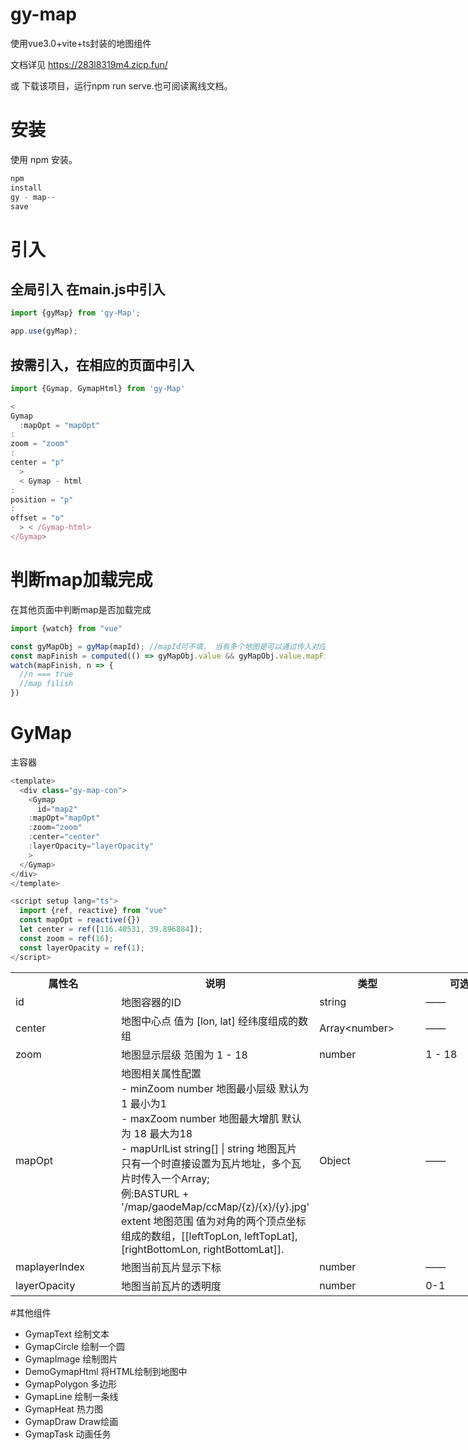 # gy-map

使用vue3.0+vite+ts封装的地图组件

文档详见 https://283l8319m4.zicp.fun/

或 下载该项目，运行npm run serve.也可阅读离线文档。

# 安装

使用 npm 安装。

```javascript
npm
install
gy - map--
save
```

# 引入

## 全局引入 在main.js中引入

```javascript
import {gyMap} from 'gy-Map';

app.use(gyMap);
```

## 按需引入，在相应的页面中引入

```javascript
import {Gymap, GymapHtml} from 'gy-Map'

<
Gymap
  :mapOpt = "mapOpt"
:
zoom = "zoom"
:
center = "p"
  >
  < Gymap - html
:
position = "p"
:
offset = "o"
  > < /Gymap-html>
</Gymap>
```

# 判断map加载完成

在其他页面中判断map是否加载完成

```javascript
import {watch} from "vue"

const gyMapObj = gyMap(mapId); //mapId可不填， 当有多个地图是可以通过传入对应的ID，获取对应地图的实例。
const mapFinish = computed(() => gyMapObj.value && gyMapObj.value.mapFinish);
watch(mapFinish, n => {
  //n === true
  //map filish
})
```
# GyMap

主容器

```javascript
<template>
  <div class="gy-map-con">
    <Gymap
      id="map2"
    :mapOpt="mapOpt"
    :zoom="zoom"
    :center="center"
    :layerOpacity="layerOpacity"
    >
  </Gymap>
</div>
</template>

<script setup lang="ts">
  import {ref, reactive} from "vue"
  const mapOpt = reactive({})
  let center = ref([116.40531, 39.896884]);
  const zoom = ref(16);
  const layerOpacity = ref(1);
</script>
```
<table class="el-table__body" style="table-layout: fixed; width: 938px;">
    <colgroup>
        <col name="el-table_1_column_1" width="190">
        <col name="el-table_1_column_2" width="187">
        <col name="el-table_1_column_3" width="187">
        <col name="el-table_1_column_4" width="187">
        <col name="el-table_1_column_5" width="187">
    </colgroup>
    <tbody>
        <tr>
            <th>属性名</th>
            <th>说明</th>
            <th>类型</th>
            <th>可选值</th>
            <th>默认值</th>
        </tr>
        <tr>
            <td><div class="cell"><span data-v-ac79ea56="">id</span></div></td>
            <td class="el-table_1_column_2 el-table__cell" rowspan="1" colspan="1"><div class="cell"><!----><span data-v-ac79ea56="">地图容器的ID</span></div></td>
            <td class="el-table_1_column_3 el-table__cell" rowspan="1" colspan="1"><div class="cell"><!----><span data-v-ac79ea56="">string</span></div></td>
            <td class="el-table_1_column_4 el-table__cell" rowspan="1" colspan="1"><div class="cell"><!----><span data-v-ac79ea56="">——</span></div></td>
            <td class="el-table_1_column_5 el-table__cell" rowspan="1" colspan="1"><div class="cell"><!----><span data-v-ac79ea56="">——</span></div></td></tr><tr class="el-table__row">
            <td class="el-table_1_column_1 el-table__cell" rowspan="1" colspan="1"><div class="cell"><!----><span data-v-ac79ea56="">center</span></div></td>
            <td class="el-table_1_column_2 el-table__cell" rowspan="1" colspan="1"><div class="cell"><!----><span data-v-ac79ea56="">地图中心点 值为 [lon, lat] 经纬度组成的数组</span></div></td>
            <td class="el-table_1_column_3 el-table__cell" rowspan="1" colspan="1"><div class="cell"><!----><span data-v-ac79ea56="">Array&lt;number&gt;</span></div></td>
            <td class="el-table_1_column_4 el-table__cell" rowspan="1" colspan="1"><div class="cell"><!----><span data-v-ac79ea56="">——</span></div></td>
            <td class="el-table_1_column_5 el-table__cell" rowspan="1" colspan="1"><div class="cell"><!----><span data-v-ac79ea56="">——</span></div></td></tr><tr class="el-table__row">
            <td class="el-table_1_column_1 el-table__cell" rowspan="1" colspan="1"><div class="cell"><!----><span data-v-ac79ea56="">zoom</span></div></td>
            <td class="el-table_1_column_2 el-table__cell" rowspan="1" colspan="1"><div class="cell"><!----><span data-v-ac79ea56="">地图显示层级 范围为 1 - 18</span></div></td>
            <td class="el-table_1_column_3 el-table__cell" rowspan="1" colspan="1"><div class="cell"><!----><span data-v-ac79ea56="">number</span></div></td>
            <td class="el-table_1_column_4 el-table__cell" rowspan="1" colspan="1"><div class="cell"><!----><span data-v-ac79ea56="">1 - 18</span></div></td>
            <td class="el-table_1_column_5 el-table__cell" rowspan="1" colspan="1"><div class="cell"><!----><span data-v-ac79ea56="">——</span></div></td></tr><tr class="el-table__row">
            <td class="el-table_1_column_1 el-table__cell" rowspan="1" colspan="1"><div class="cell"><!----><span data-v-ac79ea56="">mapOpt</span></div></td>
            <td class="el-table_1_column_2 el-table__cell" rowspan="1" colspan="1"><div class="cell"><!----><span data-v-ac79ea56="">地图相关属性配置
                <br>
                - minZoom number 地图最小层级  默认为 1 最小为1
                <br>
                - maxZoom number 地图最大增肌  默认为 18 最大为18
                <br>
                - mapUrlList string[] | string 地图瓦片 只有一个时直接设置为瓦片地址，多个瓦片时传入一个Array;
                <br>例:BASTURL + '/map/gaodeMap/ccMap/{z}/{x}/{y}.jpg'
                <br>extent 地图范围  值为对角的两个顶点坐标组成的数组，[[leftTopLon, leftTopLat], [rightBottomLon, rightBottomLat]].
                </span></div></td>
            <td class="el-table_1_column_3 el-table__cell" rowspan="1" colspan="1"><div class="cell"><!----><span data-v-ac79ea56="">Object</span></div></td>
            <td class="el-table_1_column_4 el-table__cell" rowspan="1" colspan="1"><div class="cell"><!----><span data-v-ac79ea56="">——</span></div></td>
            <td class="el-table_1_column_5 el-table__cell" rowspan="1" colspan="1"><div class="cell"><!----><span data-v-ac79ea56="">——</span></div></td></tr><tr class="el-table__row">
            <td class="el-table_1_column_1 el-table__cell" rowspan="1" colspan="1"><div class="cell"><!----><span data-v-ac79ea56="">maplayerIndex</span></div></td>
            <td class="el-table_1_column_2 el-table__cell" rowspan="1" colspan="1"><div class="cell"><!----><span data-v-ac79ea56="">地图当前瓦片显示下标</span></div></td>
            <td class="el-table_1_column_3 el-table__cell" rowspan="1" colspan="1"><div class="cell"><!----><span data-v-ac79ea56="">number</span></div></td>
            <td class="el-table_1_column_4 el-table__cell" rowspan="1" colspan="1"><div class="cell"><!----><span data-v-ac79ea56="">——</span></div></td>
            <td class="el-table_1_column_5 el-table__cell" rowspan="1" colspan="1"><div class="cell"><!----><span data-v-ac79ea56="">0</span></div></td></tr><tr class="el-table__row">
            <td class="el-table_1_column_1 el-table__cell" rowspan="1" colspan="1"><div class="cell"><!----><span data-v-ac79ea56="">layerOpacity</span></div></td>
            <td class="el-table_1_column_2 el-table__cell" rowspan="1" colspan="1"><div class="cell"><!----><span data-v-ac79ea56="">地图当前瓦片的透明度</span></div></td>
            <td class="el-table_1_column_3 el-table__cell" rowspan="1" colspan="1"><div class="cell"><!----><span data-v-ac79ea56="">number</span></div></td>
            <td class="el-table_1_column_4 el-table__cell" rowspan="1" colspan="1"><div class="cell"><!----><span data-v-ac79ea56="">0-1</span></div></td>
            <td class="el-table_1_column_5 el-table__cell" rowspan="1" colspan="1"><div class="cell"><!----><span data-v-ac79ea56="">1</span></div></td>
        </tr>
    </tbody>
</table>

#其他组件
- GymapText
  绘制文本
- GymapCircle
  绘制一个圆
- GymapImage
  绘制图片
- DemoGymapHtml
  将HTML绘制到地图中
- GymapPolygon
  多边形
- GymapLine
  绘制一条线
- GymapHeat
  热力图
- GymapDraw
  Draw绘画
- GymapTask
  动画任务
